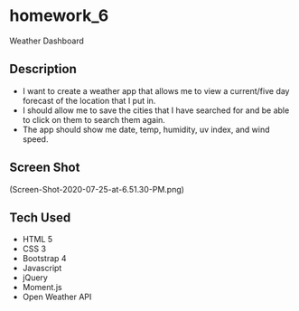 # homework_6
Weather Dashboard

## Description
- I want to create a weather app that allows me to view a current/five day forecast of the location that I put in.
- I should allow me to save the cities that I have searched for and be able to click on them to search them again.
- The app should show me date, temp, humidity, uv index, and wind speed.

## Screen Shot 
(Screen-Shot-2020-07-25-at-6.51.30-PM.png)

## Tech Used
- HTML 5
- CSS 3
- Bootstrap 4
- Javascript
- jQuery
- Moment.js
- Open Weather API



